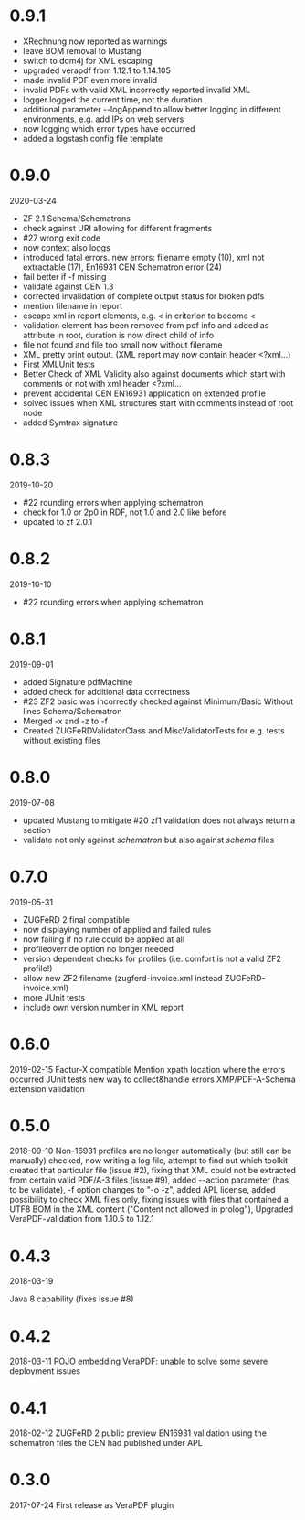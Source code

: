 
0.9.1
======

* XRechnung now reported as warnings
* leave BOM removal to Mustang
* switch to dom4j for XML escaping 
* upgraded verapdf from 1.12.1 to  1.14.105 
* made invalid PDF even more invalid
* invalid PDFs with valid XML incorrectly reported invalid XML
* logger logged the current time, not the duration
* additional parameter --logAppend to allow better logging in different environments, e.g. add IPs on web servers
* now logging which error types have occurred
* added a logstash config file template


0.9.0
======
2020-03-24
* ZF 2.1 Schema/Schematrons
* check against URI allowing for different fragments
* #27 wrong exit code
* now context also loggs
* introduced fatal errors. new errors: filename empty (10), xml not extractable (17), En16931 CEN Schematron error (24)
* fail better if -f missing
* validate against CEN 1.3
* corrected invalidation of complete output status for broken pdfs
* mention filename in report 
* escape xml in report elements, e.g. < in criterion to become &lt;
* validation element has been removed from pdf info and added as attribute in root, duration is now direct child of info
* file not found and file too small now without filename
* XML pretty print output. (XML report may now contain header <?xml...)
* First XMLUnit tests
* Better Check of XML Validity also against documents which start with comments or not with xml header <?xml...
* prevent accidental CEN EN16931 application on extended profile 
* solved issues when XML structures start with comments instead of root node
* added Symtrax signature

0.8.3
======
2019-10-20
* #22 rounding errors when applying schematron
* check for 1.0 or 2p0 in RDF, not 1.0 and 2.0 like before
* updated to zf 2.0.1

0.8.2
======
2019-10-10
* #22 rounding errors when applying schematron

0.8.1
======
2019-09-01

* added Signature pdfMachine
* added check for additional data correctness
* #23 ZF2 basic was incorrectly checked against Minimum/Basic Without lines Schema/Schematron
* Merged -x and -z to -f
* Created ZUGFeRDValidatorClass and MiscValidatorTests for e.g. tests without existing files

0.8.0
======
2019-07-08

* updated Mustang to mitigate #20 zf1 validation does not always return a <xml> section
* validate not only against *schematron* but also against *schema* files

0.7.0
======
2019-05-31

* ZUGFeRD 2 final compatible
* now displaying number of applied and failed rules
* now failing if no rule could be applied at all
* profileoverride option no longer needed
* version dependent checks for profiles (i.e. comfort is not a valid ZF2 profile!)
* allow new ZF2 filename (zugferd-invoice.xml instead ZUGFeRD-invoice.xml)
* more JUnit tests
* include own version number in XML report


0.6.0
=====
2019-02-15
Factur-X compatible
Mention xpath location where the errors occurred
JUnit tests
new way to collect&handle errors
XMP/PDF-A-Schema extension validation


0.5.0
=====
2018-09-10
Non-16931 profiles are no longer automatically (but still can be manually) checked,
now writing a log file, attempt to find out which toolkit created that particular file (issue #2),
fixing that XML could not be extracted from certain valid PDF/A-3 files (issue #9),
added --action parameter (has to be validate), -f option changes to "-o -z", added APL license, 
added possibility to check XML files only, fixing issues with files that contained a 
UTF8 BOM in the XML content ("Content not allowed in prolog"), 
Upgraded VeraPDF-validation from 1.10.5 to 1.12.1

0.4.3
=====
2018-03-19

Java 8 capability (fixes issue #8)

0.4.2
=====
2018-03-11
POJO embedding VeraPDF: unable to solve some severe deployment issues


0.4.1
=====
2018-02-12
ZUGFeRD 2 public preview EN16931 validation using the schematron files the CEN had
published under APL


0.3.0
=====
2017-07-24
First release as VeraPDF plugin
